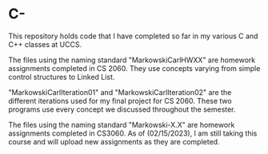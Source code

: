 # C-

This repository holds code that I have completed so far in my various C and C++ classes at UCCS. 

The files using the naming standard "MarkowskiCarlHWXX" are homework assignments completed in CS 2060. They use concepts varying from simple control structures to Linked List.

"MarkowskiCarlIteration01" and "MarkowskiCarlIteration02" are the different iterations used for my final project for CS 2060. These two programs use every concept we discussed throughout the semester.

The files using the naming standard "Markowski-X.X" are homework assignments completed in CS3060. As of (02/15/2023), I am still taking this course and will upload new assignments as they are completed.
